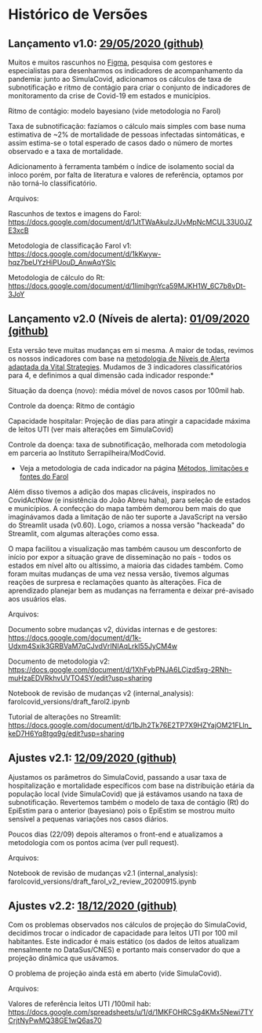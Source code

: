 # Histórico de Versões

## Lançamento v1.0: [29/05/2020 (github)](https://github.com/ImpulsoGov/farolcovid/pull/120)
Muitos e muitos rascunhos no [Figma](https://www.figma.com/file/s7Vmm1gNhju4UwpBMRdTtz/CoronaVirus-(Copy)-(Copy)?node-id=0%3A1), pesquisa com gestores e especialistas para desenharmos os indicadores de acompanhamento da pandemia: junto ao SimulaCovid, adicionamos os cálculos de taxa de subnotificação e ritmo de contágio para criar o conjunto de indicadores de monitoramento da crise de Covid-19 em estados e municípios.

Ritmo de contágio: modelo bayesiano (vide metodologia no Farol)

Taxa de subnotificação: fazíamos o cálculo mais simples com base numa estimativa de ~2% de mortalidade de pessoas infectadas sintomáticas, e assim estima-se o total esperado de casos dado o número de mortes observado e a taxa de mortalidade.

Adicionamento à ferramenta também o índice de isolamento social da inloco porém, por falta de literatura e valores de referência, optamos por não torná-lo classificatório.

Arquivos:

Rascunhos de textos e imagens do Farol: https://docs.google.com/document/d/1JtTWaAkulzJUvMpNcMCUL33U0JZE3xcB

Metodologia de classificação Farol v1: https://docs.google.com/document/d/1kKwyw-hqz7beUYzHiPUouD_AnwAqYSIc

Metodologia de cálculo do Rt: https://docs.google.com/document/d/1limihgnYca59MJKH1W_6C7b8vDt-3JoY

## Lançamento v2.0 (Níveis de alerta): [01/09/2020 (github)](https://github.com/ImpulsoGov/farolcovid/pull/204)
Esta versão teve muitas mudanças em si mesma. A maior de todas, revimos os nossos indicadores com base na [metodologia de Níveis de Alerta adaptada da Vital Strategies](https://coronacidades.org/niveis-de-alerta/). Mudamos de 3 indicadores classificatórios para 4, e definimos a qual dimensão cada indicador responde:*

Situação da doença (novo): média móvel de novos casos por 100mil hab.

Controle da doença: Ritmo de contágio

Capacidade hospitalar: Projeção de dias para atingir a capacidade máxima de leitos UTI (ver mais alterações em SimulaCovid)

Controle da doença: taxa de subnotificação, melhorada com metodologia em parceria ao Instituto Serrapilheira/ModCovid.

* Veja a metodologia de cada indicador na página [Métodos, limitações e fontes do Farol](https://farolcovid.coronacidades.org/)

Além disso tivemos a adição dos mapas clicáveis, inspirados no CovidActNow (e insistência do João Abreu haha), para seleção de estados e municípios. A confecção do mapa também demorou bem mais do que imaginávamos dada a limitação de não ter suporte a JavaScript na versão do Streamlit usada (v0.60). Logo, criamos a nossa versão "hackeada" do Streamlit, com algumas alterações como essa.

 O mapa facilitou a visualização mas também causou um desconforto de início por expor a situação grave de disseminação no país - todos os estados em nível alto ou altíssimo, a maioria das cidades também. Como foram muitas mudanças de uma vez nessa versão, tivemos algumas reações de surpresa e reclamações quanto às alterações. Fica de aprendizado planejar bem as mudanças na ferramenta e deixar pré-avisado aos usuários elas.

Arquivos:

Documento sobre mudanças v2, dúvidas internas e de gestores: https://docs.google.com/document/d/1k-Udxm4Sxik3GRBVaM7qCJvdVrINIAqLrkI55JyCM4w

Documento de metodologia v2: https://docs.google.com/document/d/1XhFybPNJA6LCjzd5xg-2RNh-muHzaEDVRkhvUVTO4SY/edit?usp=sharing 

Notebook de revisão de mudanças v2 (internal_analysis): farolcovid_versions/draft_farol2.ipynb 

Tutorial de alterações no Streamlit: https://docs.google.com/document/d/1bJh2Tk76E2TP7X9HZYajOM21FLln_keD7H6Yq8tgq9g/edit?usp=sharing 



## Ajustes v2.1: [12/09/2020 (github)](https://github.com/ImpulsoGov/farolcovid/pull/207)
Ajustamos os parâmetros do SimulaCovid, passando a usar taxa de hospitalização e mortalidade específicos com base na distribuição etária da população local (vide SimulaCovid) que já estávamos usando na taxa de subnotificação. Revertemos também o modelo de taxa de contágio (Rt) do EpiEstim para o anterior (bayesiano) pois o EpiEstim se mostrou muito sensível a pequenas variações nos casos diários.

Poucos dias (22/09) depois alteramos o front-end e atualizamos a metodologia com os pontos acima (ver pull request).

Arquivos:

Notebook de revisão de mudanças v2.1 (internal_analysis): farolcovid_versions/draft_farol_v2_review_20200915.ipynb 


## Ajustes v2.2: [18/12/2020 (github)](https://github.com/ImpulsoGov/farolcovid/pull/230)
Com os problemas observados nos cálculos de projeção do SimulaCovid, decidimos trocar o indicador de capacidade para leitos UTI por 100 mil habitantes. Este indicador é mais estático (os dados de leitos atualizam mensalmente no DataSus/CNES) e portanto mais conservador do que a projeção dinâmica que usávamos. 

O problema de projeção ainda está em aberto (vide SimulaCovid).

Arquivos:

Valores de referência leitos UTI /100mil hab: https://docs.google.com/spreadsheets/u/1/d/1MKFOHRCSg4KMx5Newi7TYCrjtNyPwMQ38GE1wQ6as70
